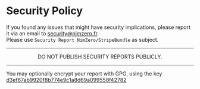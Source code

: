Security Policy
===============

If you found any issues that might have security implications, please report it via an email to [security@nimzero.fr](mailto:security@nimzero.fr?subject=Security%20report%20NimZero%2FStripeBundle).  
Please use `Security Report NimZero/StripeBundle` as subject.

-----------------------------------------
<p align="center">DO NOT PUBLISH SECURITY REPORTS PUBLICLY.</p>

-----------------------------------------

You may optionally encrypt your report with GPG, using the key [d3ef67ab9920f8b774e9c1a8d69a099558f42782](https://nimzero.fr/publickey-security.gpg)